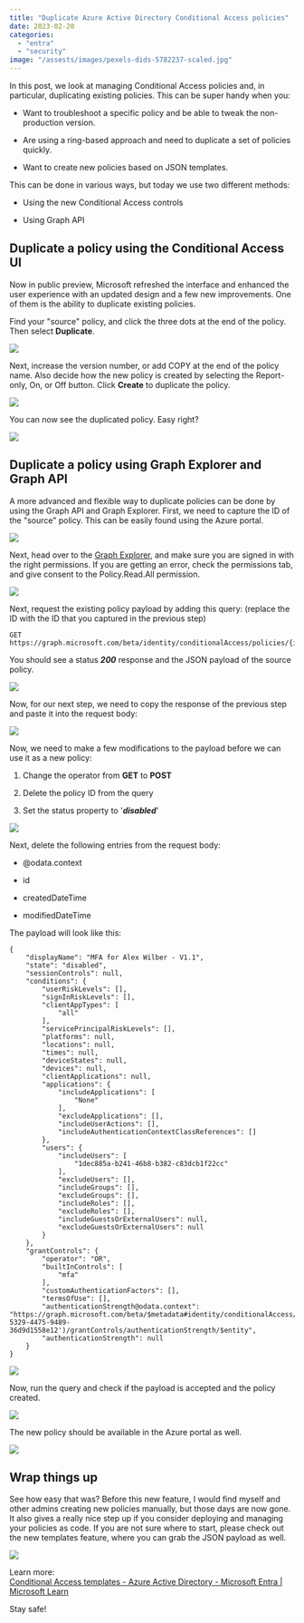 ```yaml
---
title: "Duplicate Azure Active Directory Conditional Access policies"
date: 2023-02-20
categories: 
  - "entra"
  - "security"
image: "/assests/images/pexels-dids-5782237-scaled.jpg"
---
```


In this post, we look at managing Conditional Access policies and, in particular, duplicating existing policies. This can be super handy when you:

- Want to troubleshoot a specific policy and be able to tweak the non-production version.

- Are using a ring-based approach and need to duplicate a set of policies quickly.

- Want to create new policies based on JSON templates.

This can be done in various ways, but today we use two different methods:

- Using the new Conditional Access controls

- Using Graph API
    

## Duplicate a policy using the Conditional Access UI

Now in public preview, Microsoft refreshed the interface and enhanced the user experience with an updated design and a few new improvements. One of them is the ability to duplicate existing policies.

Find your "source" policy, and click the three dots at the end of the policy. Then select **Duplicate**.

![](/assets/images/image.png)

Next, increase the version number, or add COPY at the end of the policy name. Also decide how the new policy is created by selecting the Report-only, On, or Off button. Click **Create** to duplicate the policy.

![](/assets/images/image-1.png)

You can now see the duplicated policy. Easy right?

![](/assets/images/image-2.png)

## Duplicate a policy using Graph Explorer and Graph API

A more advanced and flexible way to duplicate policies can be done by using the Graph API and Graph Explorer. First, we need to capture the ID of the "source" policy. This can be easily found using the Azure portal.

![](/assets/images/image-3.png)

Next, head over to the [Graph Explorer](https://aka.ms/ge), and make sure you are signed in with the right permissions. If you are getting an error, check the permissions tab, and give consent to the Policy.Read.All permission.

![](/assets/images/image-4.png)

Next, request the existing policy payload by adding this query: (replace the ID with the ID that you captured in the previous step)

```
GET https://graph.microsoft.com/beta/identity/conditionalAccess/policies/{id}
```

You should see a status **_200_** response and the JSON payload of the source policy.

![](/assets/images/image-5.png)

Now, for our next step, we need to copy the response of the previous step and paste it into the request body:

![](/assets/images/image-6.png)

Now, we need to make a few modifications to the payload before we can use it as a new policy:

1. Change the operator from **GET** to **POST**

3. Delete the policy ID from the query

5. Set the status property to '**_disabled_**'

![](/assets/images/image-7.png)

Next, delete the following entries from the request body:

- @odata.context

- id

- createdDateTime

- modifiedDateTime

The payload will look like this:

```
{
    "displayName": "MFA for Alex Wilber - V1.1",
    "state": "disabled",
    "sessionControls": null,
    "conditions": {
        "userRiskLevels": [],
        "signInRiskLevels": [],
        "clientAppTypes": [
            "all"
        ],
        "servicePrincipalRiskLevels": [],
        "platforms": null,
        "locations": null,
        "times": null,
        "deviceStates": null,
        "devices": null,
        "clientApplications": null,
        "applications": {
            "includeApplications": [
                "None"
            ],
            "excludeApplications": [],
            "includeUserActions": [],
            "includeAuthenticationContextClassReferences": []
        },
        "users": {
            "includeUsers": [
                "1dec885a-b241-46b8-b382-c83dcb1f22cc"
            ],
            "excludeUsers": [],
            "includeGroups": [],
            "excludeGroups": [],
            "includeRoles": [],
            "excludeRoles": [],
            "includeGuestsOrExternalUsers": null,
            "excludeGuestsOrExternalUsers": null
        }
    },
    "grantControls": {
        "operator": "OR",
        "builtInControls": [
            "mfa"
        ],
        "customAuthenticationFactors": [],
        "termsOfUse": [],
        "authenticationStrength@odata.context": "https://graph.microsoft.com/beta/$metadata#identity/conditionalAccess/policies('afd00c63-5329-4475-9489-36d9d1558e12')/grantControls/authenticationStrength/$entity",
        "authenticationStrength": null
    }
}
```

![](/assets/images/image-8.png)

Now, run the query and check if the payload is accepted and the policy created.

![](/assets/images/image-9.png)

The new policy should be available in the Azure portal as well.

![](/assets/images/image-10.png)

## Wrap things up

See how easy that was? Before this new feature, I would find myself and other admins creating new policies manually, but those days are now gone. It also gives a really nice step up if you consider deploying and managing your policies as code. If you are not sure where to start, please check out the new templates feature, where you can grab the JSON payload as well.

![](/assets/images/image-11.png)

  
Learn more:  
[Conditional Access templates - Azure Active Directory - Microsoft Entra | Microsoft Learn](https://learn.microsoft.com/en-us/azure/active-directory/conditional-access/concept-conditional-access-policy-common)  
  
Stay safe!
